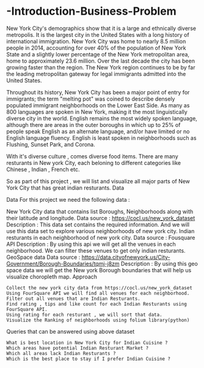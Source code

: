 # -Introduction-Business-Problem


New York City's demographics show that it is a large and ethnically diverse metropolis. It is the largest city in the United States with a long history of international immigration. New York City was home to nearly 8.5 million people in 2014, accounting for over 40% of the population of New York State and a slightly lower percentage of the New York metropolitan area, home to approximately 23.6 million. Over the last decade the city has been growing faster than the region. The New York region continues to be by far the leading metropolitan gateway for legal immigrants admitted into the United States.

Throughout its history, New York City has been a major point of entry for immigrants; the term "melting pot" was coined to describe densely populated immigrant neighborhoods on the Lower East Side. As many as 800 languages are spoken in New York, making it the most linguistically diverse city in the world. English remains the most widely spoken language, although there are areas in the outer boroughs in which up to 25% of people speak English as an alternate language, and/or have limited or no English language fluency. English is least spoken in neighborhoods such as Flushing, Sunset Park, and Corona.

With it's diverse culture , comes diverse food items. There are many resturants in New york City, each beloning to different categories like Chinese , Indian , French etc.

So as part of this project , we will list and visualize all major parts of New York City that has great indian resturants.
Data

Data For this project we need the following data :

New York City data that contains list Boroughs, Neighborhoods along with their latitude and longitude. Data source : https://cocl.us/new_york_dataset Description : This data set contains the required information. And we will use this data set to explore various neighborhoods of new york city. Indian resturants in each neighborhood of new york city. Data source : Fousquare API Description : By using this api we will get all the venues in each neighborhood. We can filter these venues to get only indian resturants. GeoSpace data Data source : https://data.cityofnewyork.us/City-Government/Borough-Boundaries/tqmj-j8zm Description : By using this geo space data we will get the New york Borough boundaries that will help us visualize choropleth map.
Approach

    Collect the new york city data from https://cocl.us/new_york_dataset
    Using FourSquare API we will find all venues for each neighborhood.
    Filter out all venues that are Indian Resturants.
    Find rating , tips and like count for each Indian Resturants using FourSquare API.
    Using rating for each resturant , we will sort that data.
    Visualize the Ranking of neighborhoods using folium library(python)

Queries that can be answered using above dataset

    What is best location in New York City for Indian Cuisine ?
    Which areas have potential Indian Resturant Market ?
    Which all areas lack Indian Resturants ?
    Which is the best place to stay if I prefer Indian Cuisine ?

